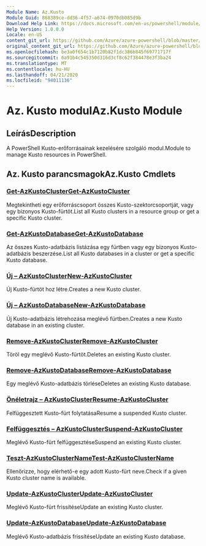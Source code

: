 ```yaml
---
Module Name: Az.Kusto
Module Guid: 868389ce-dd36-4f57-a674-0970db085d9b
Download Help Link: https://docs.microsoft.com/en-us/powershell/module/az.kusto
Help Version: 1.0.0.0
Locale: en-US
content_git_url: https://github.com/Azure/azure-powershell/blob/master/src/Kusto/Kusto/help/Az.Kusto.md
original_content_git_url: https://github.com/Azure/azure-powershell/blob/master/src/Kusto/Kusto/help/Az.Kusto.md
ms.openlocfilehash: be3a0f654c1b7120b82f1dc386b845f69771717f
ms.sourcegitcommit: 6a91b4c545350d316d3cf8c62f384478e3f3ba24
ms.translationtype: MT
ms.contentlocale: hu-HU
ms.lasthandoff: 04/21/2020
ms.locfileid: "94011136"
---
```

# <span data-ttu-id="4b8c8-101">Az. Kusto modul</span><span class="sxs-lookup"><span data-stu-id="4b8c8-101">Az.Kusto Module</span></span>
## <span data-ttu-id="4b8c8-102">Leírás</span><span class="sxs-lookup"><span data-stu-id="4b8c8-102">Description</span></span>
<span data-ttu-id="4b8c8-103">A PowerShell Kusto-erőforrásainak kezelésére szolgáló modul.</span><span class="sxs-lookup"><span data-stu-id="4b8c8-103">Module to manage Kusto resources in PowerShell.</span></span>

## <span data-ttu-id="4b8c8-104">Az. Kusto parancsmagok</span><span class="sxs-lookup"><span data-stu-id="4b8c8-104">Az.Kusto Cmdlets</span></span>
### [<span data-ttu-id="4b8c8-105">Get-AzKustoCluster</span><span class="sxs-lookup"><span data-stu-id="4b8c8-105">Get-AzKustoCluster</span></span>](Get-AzKustoCluster.md)
<span data-ttu-id="4b8c8-106">Megtekintheti egy erőforráscsoport összes Kusto-szektorcsoportját, vagy egy bizonyos Kusto-fürtöt.</span><span class="sxs-lookup"><span data-stu-id="4b8c8-106">List all Kusto clusters in a resource group or get a specific Kusto cluster.</span></span>

### [<span data-ttu-id="4b8c8-107">Get-AzKustoDatabase</span><span class="sxs-lookup"><span data-stu-id="4b8c8-107">Get-AzKustoDatabase</span></span>](Get-AzKustoDatabase.md)
<span data-ttu-id="4b8c8-108">Az összes Kusto-adatbázis listázása egy fürtben vagy egy bizonyos Kusto-adatbázis beszerzése.</span><span class="sxs-lookup"><span data-stu-id="4b8c8-108">List all Kusto databases in a cluster or get a specific Kusto database.</span></span>

### [<span data-ttu-id="4b8c8-109">Új – AzKustoCluster</span><span class="sxs-lookup"><span data-stu-id="4b8c8-109">New-AzKustoCluster</span></span>](New-AzKustoCluster.md)
<span data-ttu-id="4b8c8-110">Új Kusto-fürtöt hoz létre.</span><span class="sxs-lookup"><span data-stu-id="4b8c8-110">Creates a new Kusto cluster.</span></span>

### [<span data-ttu-id="4b8c8-111">Új – AzKustoDatabase</span><span class="sxs-lookup"><span data-stu-id="4b8c8-111">New-AzKustoDatabase</span></span>](New-AzKustoDatabase.md)
<span data-ttu-id="4b8c8-112">Új Kusto-adatbázis létrehozása meglévő fürtben.</span><span class="sxs-lookup"><span data-stu-id="4b8c8-112">Creates a new Kusto database in an existing cluster.</span></span>

### [<span data-ttu-id="4b8c8-113">Remove-AzKustoCluster</span><span class="sxs-lookup"><span data-stu-id="4b8c8-113">Remove-AzKustoCluster</span></span>](Remove-AzKustoCluster.md)
<span data-ttu-id="4b8c8-114">Töröl egy meglévő Kusto-fürtöt.</span><span class="sxs-lookup"><span data-stu-id="4b8c8-114">Deletes an existing Kusto cluster.</span></span>

### [<span data-ttu-id="4b8c8-115">Remove-AzKustoDatabase</span><span class="sxs-lookup"><span data-stu-id="4b8c8-115">Remove-AzKustoDatabase</span></span>](Remove-AzKustoDatabase.md)
<span data-ttu-id="4b8c8-116">Egy meglévő Kusto-adatbázis törlése</span><span class="sxs-lookup"><span data-stu-id="4b8c8-116">Deletes an existing Kusto database.</span></span>

### [<span data-ttu-id="4b8c8-117">Önéletrajz – AzKustoCluster</span><span class="sxs-lookup"><span data-stu-id="4b8c8-117">Resume-AzKustoCluster</span></span>](Resume-AzKustoCluster.md)
<span data-ttu-id="4b8c8-118">Felfüggesztett Kusto-fürt folytatása</span><span class="sxs-lookup"><span data-stu-id="4b8c8-118">Resume a suspended Kusto cluster.</span></span>

### [<span data-ttu-id="4b8c8-119">Felfüggesztés – AzKustoCluster</span><span class="sxs-lookup"><span data-stu-id="4b8c8-119">Suspend-AzKustoCluster</span></span>](Suspend-AzKustoCluster.md)
<span data-ttu-id="4b8c8-120">Meglévő Kusto-fürt felfüggesztése</span><span class="sxs-lookup"><span data-stu-id="4b8c8-120">Suspend an existing Kusto cluster.</span></span>

### [<span data-ttu-id="4b8c8-121">Teszt-AzKustoClusterName</span><span class="sxs-lookup"><span data-stu-id="4b8c8-121">Test-AzKustoClusterName</span></span>](Test-AzKustoClusterName.md)
<span data-ttu-id="4b8c8-122">Ellenőrizze, hogy elérhető-e egy adott Kusto-fürt neve.</span><span class="sxs-lookup"><span data-stu-id="4b8c8-122">Check if a given Kusto cluster name is available.</span></span>

### [<span data-ttu-id="4b8c8-123">Update-AzKustoCluster</span><span class="sxs-lookup"><span data-stu-id="4b8c8-123">Update-AzKustoCluster</span></span>](Update-AzKustoCluster.md)
<span data-ttu-id="4b8c8-124">Meglévő Kusto-fürt frissítése</span><span class="sxs-lookup"><span data-stu-id="4b8c8-124">Update an existing Kusto cluster.</span></span>

### [<span data-ttu-id="4b8c8-125">Update-AzKustoDatabase</span><span class="sxs-lookup"><span data-stu-id="4b8c8-125">Update-AzKustoDatabase</span></span>](Update-AzKustoDatabase.md)
<span data-ttu-id="4b8c8-126">Meglévő Kusto-adatbázis frissítése</span><span class="sxs-lookup"><span data-stu-id="4b8c8-126">Update an existing Kusto database.</span></span>

